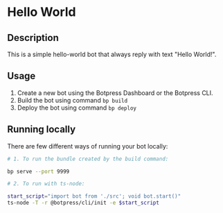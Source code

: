 # Hello World

## Description

This is a simple hello-world bot that always reply with text "Hello World!".

## Usage

1. Create a new bot using the Botpress Dashboard or the Botpress CLI.
2. Build the bot using command `bp build`
3. Deploy the bot using command `bp deploy`

## Running locally

There are few different ways of running your bot locally:

```sh
# 1. To run the bundle created by the build command:

bp serve --port 9999

# 2. To run with ts-node:

start_script="import bot from './src'; void bot.start()"
ts-node -T -r @botpress/cli/init -e $start_script
```
